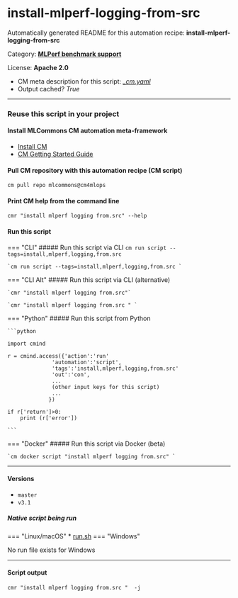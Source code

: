 # install-mlperf-logging-from-src
Automatically generated README for this automation recipe: **install-mlperf-logging-from-src**

Category: **[MLPerf benchmark support](..)**

License: **Apache 2.0**


* CM meta description for this script: *[_cm.yaml](https://github.com/mlcommons/cm4mlops/tree/main/script/install-mlperf-logging-from-src/_cm.yaml)*
* Output cached? *True*

---
### Reuse this script in your project

#### Install MLCommons CM automation meta-framework

* [Install CM](https://docs.mlcommons.org/ck/install)
* [CM Getting Started Guide](https://docs.mlcommons.org/ck/getting-started/)

#### Pull CM repository with this automation recipe (CM script)

```cm pull repo mlcommons@cm4mlops```

#### Print CM help from the command line

````cmr "install mlperf logging from.src" --help````

#### Run this script

=== "CLI"
    ##### Run this script via CLI
    `cm run script --tags=install,mlperf,logging,from.src`

    `cm run script --tags=install,mlperf,logging,from.src `

=== "CLI Alt"
    ##### Run this script via CLI (alternative)

    `cmr "install mlperf logging from.src"`

    `cmr "install mlperf logging from.src " `


=== "Python"
    ##### Run this script from Python


    ```python

    import cmind

    r = cmind.access({'action':'run'
                  'automation':'script',
                  'tags':'install,mlperf,logging,from.src'
                  'out':'con',
                  ...
                  (other input keys for this script)
                  ...
                 })

    if r['return']>0:
        print (r['error'])

    ```


=== "Docker"
    ##### Run this script via Docker (beta)

    `cm docker script "install mlperf logging from.src" `

___

#### Versions
* `master`
* `v3.1`

##### Native script being run
=== "Linux/macOS"
     * [run.sh](https://github.com/mlcommons/cm4mlops/tree/main/script/install-mlperf-logging-from-src/run.sh)
=== "Windows"

No run file exists for Windows
___
#### Script output
`cmr "install mlperf logging from.src "  -j`